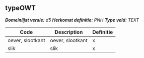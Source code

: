 ﻿## typeOWT

*__Domeinlijst versie:__ d5*
*__Herkomst definitie:__ PNH*
*__Type veld:__ TEXT*

|__Code__ |__Description__ |__Definitie__	|
|	---	|	---	|   ---	| 
| oever, slootkant | oever, slootkant | x |
| slik | slik | x |
